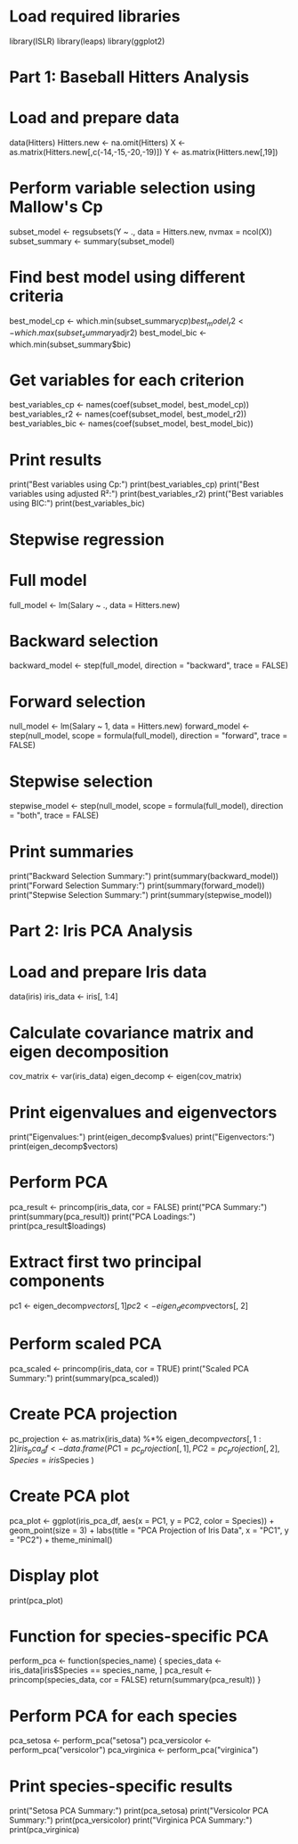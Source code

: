 # Load required libraries
library(ISLR)
library(leaps)
library(ggplot2)

# Part 1: Baseball Hitters Analysis
# Load and prepare data
data(Hitters)
Hitters.new <- na.omit(Hitters)
X <- as.matrix(Hitters.new[,c(-14,-15,-20,-19)])
Y <- as.matrix(Hitters.new[,19])

# Perform variable selection using Mallow's Cp
subset_model <- regsubsets(Y ~ ., data = Hitters.new, nvmax = ncol(X))
subset_summary <- summary(subset_model)

# Find best model using different criteria
best_model_cp <- which.min(subset_summary$cp)
best_model_r2 <- which.max(subset_summary$adjr2)
best_model_bic <- which.min(subset_summary$bic)

# Get variables for each criterion
best_variables_cp <- names(coef(subset_model, best_model_cp))
best_variables_r2 <- names(coef(subset_model, best_model_r2))
best_variables_bic <- names(coef(subset_model, best_model_bic))

# Print results
print("Best variables using Cp:")
print(best_variables_cp)
print("Best variables using adjusted R²:")
print(best_variables_r2)
print("Best variables using BIC:")
print(best_variables_bic)

# Stepwise regression
# Full model
full_model <- lm(Salary ~ ., data = Hitters.new)

# Backward selection
backward_model <- step(full_model, direction = "backward", trace = FALSE)

# Forward selection
null_model <- lm(Salary ~ 1, data = Hitters.new)
forward_model <- step(null_model, scope = formula(full_model), 
                     direction = "forward", trace = FALSE)

# Stepwise selection
stepwise_model <- step(null_model, scope = formula(full_model), 
                      direction = "both", trace = FALSE)

# Print summaries
print("Backward Selection Summary:")
print(summary(backward_model))
print("Forward Selection Summary:")
print(summary(forward_model))
print("Stepwise Selection Summary:")
print(summary(stepwise_model))

# Part 2: Iris PCA Analysis
# Load and prepare Iris data
data(iris)
iris_data <- iris[, 1:4]

# Calculate covariance matrix and eigen decomposition
cov_matrix <- var(iris_data)
eigen_decomp <- eigen(cov_matrix)

# Print eigenvalues and eigenvectors
print("Eigenvalues:")
print(eigen_decomp$values)
print("Eigenvectors:")
print(eigen_decomp$vectors)

# Perform PCA
pca_result <- princomp(iris_data, cor = FALSE)
print("PCA Summary:")
print(summary(pca_result))
print("PCA Loadings:")
print(pca_result$loadings)

# Extract first two principal components
pc1 <- eigen_decomp$vectors[, 1]
pc2 <- eigen_decomp$vectors[, 2]

# Perform scaled PCA
pca_scaled <- princomp(iris_data, cor = TRUE)
print("Scaled PCA Summary:")
print(summary(pca_scaled))

# Create PCA projection
pc_projection <- as.matrix(iris_data) %*% eigen_decomp$vectors[, 1:2]
iris_pca_df <- data.frame(
  PC1 = pc_projection[, 1],
  PC2 = pc_projection[, 2],
  Species = iris$Species
)

# Create PCA plot
pca_plot <- ggplot(iris_pca_df, aes(x = PC1, y = PC2, color = Species)) +
  geom_point(size = 3) +
  labs(title = "PCA Projection of Iris Data",
       x = "PC1",
       y = "PC2") +
  theme_minimal()

# Display plot
print(pca_plot)

# Function for species-specific PCA
perform_pca <- function(species_name) {
  species_data <- iris_data[iris$Species == species_name, ]
  pca_result <- princomp(species_data, cor = FALSE)
  return(summary(pca_result))
}

# Perform PCA for each species
pca_setosa <- perform_pca("setosa")
pca_versicolor <- perform_pca("versicolor")
pca_virginica <- perform_pca("virginica")

# Print species-specific results
print("Setosa PCA Summary:")
print(pca_setosa)
print("Versicolor PCA Summary:")
print(pca_versicolor)
print("Virginica PCA Summary:")
print(pca_virginica)
